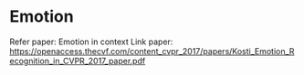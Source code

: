 # Emotion
Refer paper: Emotion in context 
Link paper: https://openaccess.thecvf.com/content_cvpr_2017/papers/Kosti_Emotion_Recognition_in_CVPR_2017_paper.pdf

